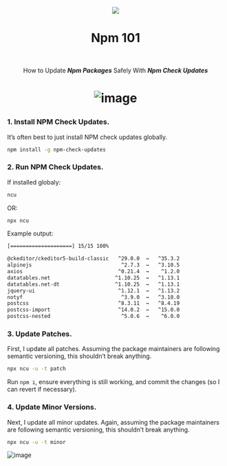 <p align="center"> <img src="https://upload.wikimedia.org/wikipedia/commons/thumb/d/db/Npm-logo.svg/540px-Npm-logo.svg.png?20140904162625"> </p>

<h1 align="center">Npm 101</h1>

<br>

<p align="center">How to Update <b><i>Npm Packages</i></b> Safely With <b><i>Npm Check Updates</i></b></p>
<h1 align="center">
  
  ![image](https://user-images.githubusercontent.com/43164261/204070600-98d0ca44-9911-4a23-b54b-0c0e94f6bcec.png)
  
</h1>

### 1. Install NPM Check Updates.

  It’s often best to just install NPM check updates globally.
  ```bash
  npm install -g npm-check-updates
  ```
### 2. Run NPM Check Updates.

  If installed globaly:
  ```bash
  ncu
  ```
  OR:
  
  ```bash
  npx ncu
  ```
  
  Example output:
  ```bash
  [====================] 15/15 100%

  @ckeditor/ckeditor5-build-classic   ^29.0.0  →   ^35.3.2
  alpinejs                             ^2.7.3  →   ^3.10.5
  axios                               ^0.21.4  →    ^1.2.0
  datatables.net                     ^1.10.25  →   ^1.13.1
  datatables.net-dt                  ^1.10.25  →   ^1.13.1
  jquery-ui                           ^1.12.1  →   ^1.13.2
  notyf                                ^3.9.0  →   ^3.10.0
  postcss                             ^8.3.11  →   ^8.4.19
  postcss-import                      ^14.0.2  →   ^15.0.0
  postcss-nested                       ^5.0.6  →    ^6.0.0
  ```
  
   
### 3. Update Patches.

  First, I update all patches. Assuming the package maintainers are following semantic versioning, this shouldn’t break anything.
  ```bash
  npx ncu -u -t patch
  ```
  Run ``npm i``, ensure everything is still working, and commit the changes (so I can revert if necessary).
  
### 4. Update Minor Versions.

  Next, I update all minor updates. Again, assuming the package maintainers are following semantic versioning, this shouldn’t break anything.
  ```bash
  npx ncu -u -t minor
  ```
  <p align="center">
  
  ![image](https://letscodepare.com/assets/images/npm-resolving-eacces-permissions-denied/i-dont-know.gif)
  
  </p>

